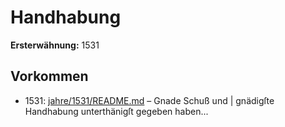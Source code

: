 # Handhabung

**Ersterwähnung:** 1531

## Vorkommen
- 1531: [jahre/1531/README.md](../jahre/1531/README.md) – Gnade Schuß und |
gnädigſte Handhabung unterthänigſt gegeben haben...
